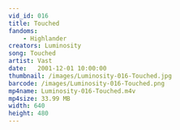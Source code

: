 ```yaml
---
vid_id: 016
title: Touched
fandoms:
    - Highlander
creators: Luminosity
song: Touched
artist: Vast
date:   2001-12-01 10:00:00
thumbnail: /images/Luminosity-016-Touched.jpg
barcode: /images/Luminosity-016-Touched.png
mp4name: Luminosity-016-Touched.m4v
mp4size: 33.99 MB
width: 640
height: 480
---
```



